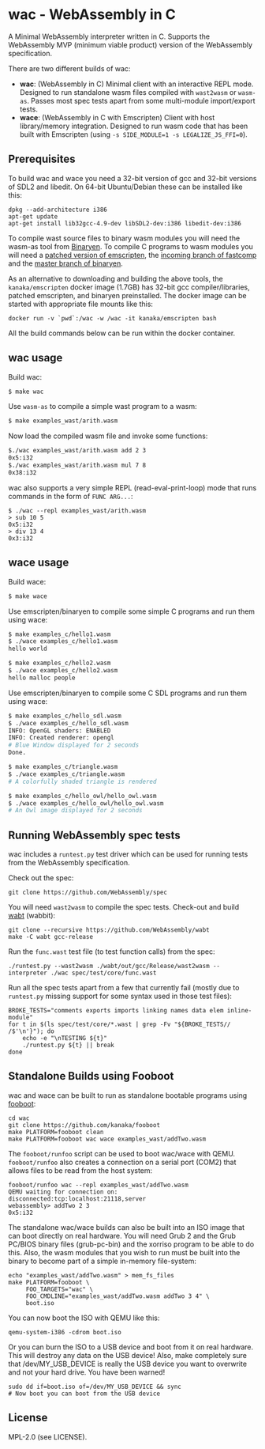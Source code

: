 # wac - WebAssembly in C

A Minimal WebAssembly interpreter written in C. Supports the
WebAssembly MVP (minimum viable product) version of the WebAssembly
specification.

There are two different builds of wac:

* **wac**: (WebAssembly in C) Minimal client with an interactive REPL
  mode. Designed to run standalone wasm files compiled with
  `wast2wasm` or `wasm-as`. Passes most spec tests apart from some
  multi-module import/export tests.
* **wace**: (WebAssembly in C with Emscripten) Client with host
  library/memory integration. Designed to run wasm code that has been
  built with Emscripten (using `-s SIDE_MODULE=1 -s LEGALIZE_JS_FFI=0`).

## Prerequisites

To build wac and wace you need a 32-bit version of gcc and 32-bit
versions of SDL2 and libedit. On 64-bit Ubuntu/Debian these can be
installed like this:

```
dpkg --add-architecture i386
apt-get update
apt-get install lib32gcc-4.9-dev libSDL2-dev:i386 libedit-dev:i386
```

To compile wast source files to binary wasm modules you will need the
wasm-as tool from [Binaryen](https://github.com/WebAssembly/binaryen).
To compile C programs to wasm modules you will need a [patched version
of emscripten](https://github.com/kanaka/emscripten), the [incoming
branch of fastcomp](https://github.com/kripken/emscripten-fastcomp)
and the [master branch of
binaryen](https://github.com/WebAssembly/binaryen).

As an alternative to downloading and building the above tools, the
`kanaka/emscripten` docker image (1.7GB) has 32-bit gcc
compiler/libraries, patched emscripten, and binaryen preinstalled. The
docker image can be started with appropriate file mounts like this:

```
docker run -v `pwd`:/wac -w /wac -it kanaka/emscripten bash
```

All the build commands below can be run within the docker container.


## wac usage

Build wac:

```bash
$ make wac
```

Use `wasm-as` to compile a simple wast program to a wasm:

```bash
$ make examples_wast/arith.wasm
```

Now load the compiled wasm file and invoke some functions:

```bash
$./wac examples_wast/arith.wasm add 2 3
0x5:i32
$./wac examples_wast/arith.wasm mul 7 8
0x38:i32
```

wac also supports a very simple REPL (read-eval-print-loop) mode that
runs commands in the form of `FUNC ARG...`:

```
$ ./wac --repl examples_wast/arith.wasm
> sub 10 5
0x5:i32
> div 13 4
0x3:i32
```

## wace usage

Build wace:

```bash
$ make wace
```

Use emscripten/binaryen to compile some simple C programs and run them
using wace:

```bash
$ make examples_c/hello1.wasm
$ ./wace examples_c/hello1.wasm
hello world

$ make examples_c/hello2.wasm
$ ./wace examples_c/hello2.wasm
hello malloc people
```

Use emscripten/binaryen to compile some C SDL programs and run them
using wace:

```bash
$ make examples_c/hello_sdl.wasm
$ ./wace examples_c/hello_sdl.wasm
INFO: OpenGL shaders: ENABLED
INFO: Created renderer: opengl
# Blue Window displayed for 2 seconds
Done.

$ make examples_c/triangle.wasm
$ ./wace examples_c/triangle.wasm
# A colorfully shaded triangle is rendered

$ make examples_c/hello_owl/hello_owl.wasm
$ ./wace examples_c/hello_owl/hello_owl.wasm
# An Owl image displayed for 2 seconds
```

## Running WebAssembly spec tests

wac includes a `runtest.py` test driver which can be used for running
tests from the WebAssembly specification.

Check out the spec:

```
git clone https://github.com/WebAssembly/spec
```

You will need `wast2wasm` to compile the spec tests. Check-out and
build [wabt](https://github.com/WebAssembly/wabt) (wabbit):

```
git clone --recursive https://github.com/WebAssembly/wabt
make -C wabt gcc-release
```

Run the `func.wast` test file (to test function calls) from the spec:

```
./runtest.py --wast2wasm ./wabt/out/gcc/Release/wast2wasm --interpreter ./wac spec/test/core/func.wast
```

Run all the spec tests apart from a few that currently fail (mostly due to
`runtest.py` missing support for some syntax used in those test files):

```
BROKE_TESTS="comments exports imports linking names data elem inline-module"
for t in $(ls spec/test/core/*.wast | grep -Fv "${BROKE_TESTS// /$'\n'}"); do
    echo -e "\nTESTING ${t}"
    ./runtest.py ${t} || break
done
```


## Standalone Builds using Fooboot

wac and wace can be built to run as standalone bootable programs
using [fooboot](https://github.com/kanaka/fooboot):

```
cd wac
git clone https://github.com/kanaka/fooboot
make PLATFORM=fooboot clean
make PLATFORM=fooboot wac wace examples_wast/addTwo.wasm
```

The `fooboot/runfoo` script can be used to boot wac/wace with QEMU.
`fooboot/runfoo` also creates a connection on a serial port (COM2)
that allows files to be read from the host system:

```
fooboot/runfoo wac --repl examples_wast/addTwo.wasm
QEMU waiting for connection on: disconnected:tcp:localhost:21118,server
webassembly> addTwo 2 3
0x5:i32
```

The standalone wac/wace builds can also be built into an ISO image
that can boot directly on real hardware. You will need Grub 2 and the
Grub PC/BIOS binary files (grub-pc-bin) and the xorriso program to be
able to do this. Also, the wasm modules that you wish to run must be
built into the binary to become part of a simple in-memory
file-system:

```
echo "examples_wast/addTwo.wasm" > mem_fs_files
make PLATFORM=fooboot \
     FOO_TARGETS="wac" \
     FOO_CMDLINE="examples_wast/addTwo.wasm addTwo 3 4" \
     boot.iso
```

You can now boot the ISO with QEMU like this:

```
qemu-system-i386 -cdrom boot.iso
```

Or you can burn the ISO to a USB device and boot from it on real
hardware.  This will destroy any data on the USB device! Also, make
completely sure that /dev/MY\_USB\_DEVICE is really the USB device you
want to overwrite and not your hard drive. You have been warned!

```
sudo dd if=boot.iso of=/dev/MY_USB_DEVICE && sync
# Now boot you can boot from the USB device
```

## License

MPL-2.0 (see LICENSE).
